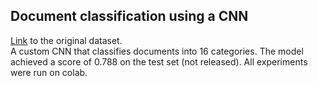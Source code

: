 ## Document classification using a CNN
[Link](https://www.kaggle.com/competitions/datathonindoml-2022) to the original dataset.
<br>
A custom CNN that classifies documents into 16 categories. The model achieved a score of 0.788 on the test set (not released). All experiments were run on colab.
